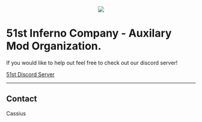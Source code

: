 <div align="center">
<img src=https://cdn.discordapp.com/attachments/1166301979295883344/1341384749364547604/LOGO_Republic_51st.png?ex=67b5cd65&is=67b47be5&hm=53165a81a17325facc74d2a9c31fa95d916a1f0cd389dab609537b1a2f463314&>
</div>

# 51st Inferno Company - Auxilary Mod Organization.

If you would like to help out feel free to check out our discord server!  
  
[51st Discord Server](https://discord.com/invite/51st)
  
---
## Contact
Cassius  
